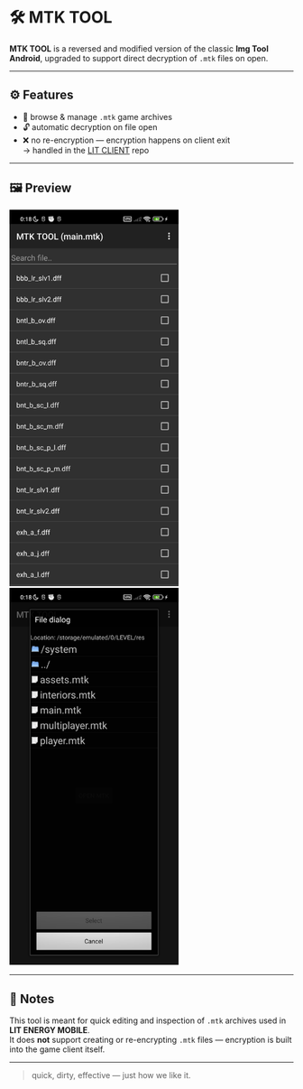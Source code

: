 # 🛠 MTK TOOL

**MTK TOOL** is a reversed and modified version of the classic **Img Tool Android**, upgraded to support direct decryption of `.mtk` files on open.

---

## ⚙️ Features

- 📂 browse & manage `.mtk` game archives  
- 🔓 automatic decryption on file open  
- ❌ no re-encryption — encryption happens on client exit  
  → handled in the [LIT CLIENT](https://github.com/psychobye/lit-client/) repo

---

## 🖼 Preview

<img src="https://github.com/psychobye/mtk-tool/blob/main/1.jpg" width="300"/>  
<img src="https://github.com/psychobye/mtk-tool/blob/main/2.jpg" width="300"/>

---

## 📌 Notes

This tool is meant for quick editing and inspection of `.mtk` archives used in **LIT ENERGY MOBILE**.  
It does **not** support creating or re-encrypting `.mtk` files — encryption is built into the game client itself.

---

> quick, dirty, effective — just how we like it.
